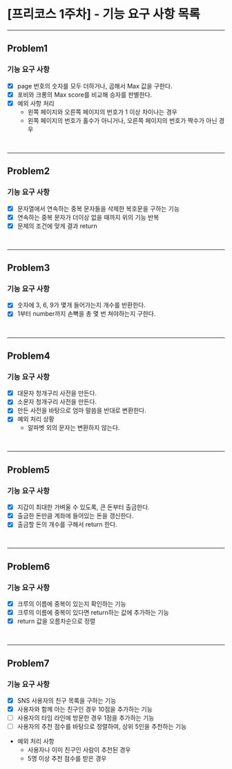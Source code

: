 # [프리코스 1주차] - 기능 요구 사항 목록

--------

## Problem1
### 기능 요구 사항
- [x] page 번호의 숫자를 모두 더하거나, 곱해서 Max 값을 구한다.
- [x] 포비와 크롱의 Max score를 비교해 승자를 판별한다.
- [x] 예외 사항 처리
  -  왼쪽 페이지와 오른쪽 페이지의 번호가 1 이상 차이나는 경우
  -  왼쪽 페이지의 번호가 홀수가 아니거나, 오른쪽 페이지의 번호가 짝수가 아닌 경우

<br>

-----
## Problem2
### 기능 요구 사항
- [x] 문자열에서 연속하는 중복 문자들을 삭제한 복호문을 구하는 기능
- [x] 연속하는 중복 문자가 더이상 없을 때까지 위의 기능 반복
- [x] 문제의 조건에 맞게 결과 return 

<br>

----
## Problem3
### 기능 요구 사항
-[x] 숫자에 3, 6, 9가 몇개 들어가는지 개수를 반환한다.
-[x] 1부터 number까지 손뼉을 총 몇 번 쳐야하는지 구한다.

<br>

-----
## Problem4
### 기능 요구 사항
-[x] 대문자 청개구리 사전을 만든다.
-[x] 소문자 청개구리 사전을 만든다.
-[x] 만든 사전을 바탕으로 엄마 말씀을 반대로 변환한다.
-[x] 예외 처리 상황
  - 알파벳 외의 문자는 변환하지 않는다.

 <br>

-----
## Problem5
### 기능 요구 사항
-[x] 지갑이 최대한 가벼울 수 있도록, 큰 돈부터 출금한다.
-[x] 출금한 돈만큼 계좌에 들어있는 돈을 갱신한다.
-[x] 출금할 돈의 개수를 구해서 return 한다.

 <br>

---- 
## Problem6
### 기능 요구 사항
-[x] 크루의 이름에 중복이 있는지 확인하는 기능
-[x] 크루의 이름에 중복이 있다면 return하는 값에 추가하는 기능
-[x] return 값을 오름차순으로 정렬

 <br>

-------
## Problem7
### 기능 요구 사항
-[x] SNS 사용자의 친구 목록을 구하는 기능
-[x] 사용자와 함께 아는 친구인 경우 10점을 추가하는 기능
-[ ] 사용자의 타임 라인에 방문한 경우 1점을 추가하는 기능
-[ ] 사용자의 추천 점수를 바탕으로 정렬하여, 상위 5인을 추천하는 기능
- 예외 처리 사항
  - 사용자나 이미 친구인 사람이 추천된 경우
  - 5명 이상 추천 점수를 받은 경우

 <br>